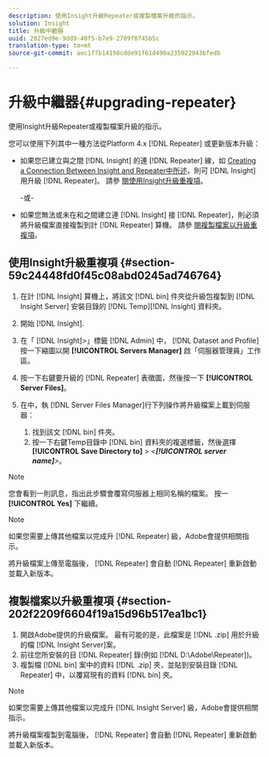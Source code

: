 ```yaml
---
description: 使用Insight升級Repeater或複製檔案升級的指示。
solution: Insight
title: 升級中繼器
uuid: 2027ed9e-9dd9-40f5-b7e9-2709f8745b5c
translation-type: tm+mt
source-git-commit: aec1f7b14198cdde91f61d490a235022943bfedb

---
```



# 升級中繼器{#upgrading-repeater}

使用Insight升級Repeater或複製檔案升級的指示。

您可以使用下列其中一種方法從Platform 4.x [!DNL Repeater] 或更新版本升級：

* 如果您已建立與之間 [!DNL Insight] 的連 [!DNL Repeater] 線，如 [Creating a Connection Between Insight and Repeater中所述](../../../../home/c-inst-svr/c-rptr-fntly/c-cnfg-rptr-fntly/t-crt-conn-ins-rptr.md#task-785bfe5f0e31484683e4345038add118)，則可 [!DNL Insight] 用升級 [!DNL Repeater]。 請參 [閱使用Insight升級重複項](../../../../home/c-inst-svr/c-upgrd-uninst-sftwr/c-upgrd-sftwr/c-upgrd-rptr.md#section-59c24448fd0f45c08abd0245ad746764)。

   -或-

* 如果您無法或未在和之間建立連 [!DNL Insight] 接 [!DNL Repeater]，則必須將升級檔案直接複製到計 [!DNL Repeater] 算機。 請參 [閱複製檔案以升級重複項](../../../../home/c-inst-svr/c-upgrd-uninst-sftwr/c-upgrd-sftwr/c-upgrd-rptr.md#section-202f2209f6604f19a15d96b517ea1bc1)。

## 使用Insight升級重複項 {#section-59c24448fd0f45c08abd0245ad746764}

1. 在計 [!DNL Insight] 算機上，將該文 [!DNL bin] 件夾從升級包複製到 [!DNL Insight Server] 安裝目錄的 [!DNL Temp][!DNL Insight] 資料夾。
1. 開始 [!DNL Insight].
1. 在「 [!DNL Insight]>」標籤 [!DNL Admin] 中， [!DNL Dataset and Profile] 按一下縮圖以開 **[!UICONTROL Servers Manager]** 啟「伺服器管理員」工作區。
1. 按一下右鍵要升級的 [!DNL Repeater] 表徵圖，然後按一下 **[!UICONTROL Server Files]**。
1. 在中，執 [!DNL Server Files Manager]行下列操作將升級檔案上載到伺服器：

   1. 找到該文 [!DNL bin] 件夾。
   1. 按一下右鍵Temp目錄中 [!DNL bin] 資料夾的複選標籤，然後選擇 **[!UICONTROL Save Directory to]** > *&lt;**[!UICONTROL server name]**>*。

>[!NOTE]
>
>您會看到一則訊息，指出此步驟會覆寫伺服器上相同名稱的檔案。 按一 **[!UICONTROL Yes]** 下繼續。

>[!NOTE]
>
>如果您需要上傳其他檔案以完成升 [!DNL Repeater] 級，Adobe會提供相關指示。

將升級檔案上傳至電腦後， [!DNL Repeater] 會自動 [!DNL Repeater] 重新啟動並載入新版本。

## 複製檔案以升級重複項 {#section-202f2209f6604f19a15d96b517ea1bc1}

1. 開啟Adobe提供的升級檔案。 最有可能的是，此檔案是 [!DNL .zip] 用於升級的檔 [!DNL Insight Server]案。
1. 前往您所安裝的目 [!DNL Repeater] 錄(例如 [!DNL D:\Adobe\Repeater])。
1. 複製檔 [!DNL bin] 案中的資料 [!DNL .zip] 夾，並貼到安裝目錄 [!DNL Repeater] 中，以覆寫現有的資料 [!DNL bin] 夾。

>[!NOTE]
>
>如果您需要上傳其他檔案以完成升 [!DNL Insight Server] 級，Adobe會提供相關指示。

將升級檔案複製到電腦後， [!DNL Repeater] 會自動 [!DNL Repeater] 重新啟動並載入新版本。

